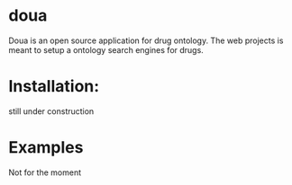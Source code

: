 doua
====

Doua is an open source application for drug ontology. The web projects is meant to setup a 
ontology search engines for drugs.


Installation:
===========

still under construction 

Examples
===========

Not for the moment